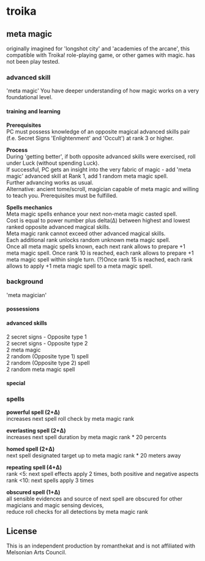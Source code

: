 # troika


## meta magic
originally imagined for 'longshot city' and 'academies of the arcane', this compatible with Troika! role-playing game, or other games with magic.
has not been play tested.

### advanced skill
'meta magic'
You have deeper understanding of how magic works on a very foundational level.

#### training and learning
**Prerequisites**  
PC must possess knowledge of an opposite magical advanced skills pair (f.e. Secret Signs 'Enlightenment' and 'Occult') at rank 3 or higher. 

**Process**  
During 'getting better', if both opposite advanced skills were exercised, roll under Luck (without spending Luck).   
If successful, PC gets an insight into the very fabric of magic - add 'meta magic' advanced skill at Rank 1, add 1 random meta magic spell.  
Further advancing works as usual.  
Alternative: ancient tome/scroll, magician capable of meta magic and willing to teach you. Prerequisites must be fulfilled.

**Spells mechanics**  
Meta magic spells enhance your next non-meta magic casted spell.  
Cost is equal to power number plus delta(Δ) between highest and lowest ranked opposite advanced magical skills.  
Meta magic rank cannot exceed other advanced magical skills.  
Each additional rank unlocks random unknown meta magic spell.  
Once all meta magic spells known, each next rank allows to prepare +1 meta magic spell. 
Once rank 10 is reached, each rank allows to prepare +1 meta magic spell within single turn.
(?)Once rank 15 is reached, each rank allows to apply +1 meta magic spell to a meta magic spell.  

### background
'meta magician'
#### possessions
#### advanced skills
2 secret signs - Opposite type 1  
2 secret signs - Opposite type 2     
2 meta magic  
2 random (Opposite type 1) spell  
2 random (Opposite type 2) spell  
2 random meta magic spell  
#### special


### spells
**powerful spell (2+Δ)**  
increases next spell roll check by meta magic rank 

**everlasting spell (2+Δ)**  
increases next spell duration by meta magic rank * 20 percents  

**homed spell (2+Δ)**  
next spell designated target up to meta magic rank * 20 meters away  

**repeating spell (4+Δ)**  
rank <5: next spell effects apply 2 times, both positive and negative aspects  
rank <10: next spells apply 3 times  

**obscured spell (1+Δ)**  
all sensible evidences and source of next spell are obscured for other magicians and magic sensing devices,  
reduce roll checks for all detections by meta magic rank  


## License
This is an independent production by romanthekat and is not affiliated with Melsonian Arts Council. 
